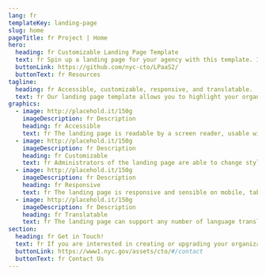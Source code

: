```yaml
---
lang: fr
templateKey: landing-page
slug: home
pageTitle: fr Project | Home
hero:
  heading: fr Customizable Landing Page Template 
  text: fr Spin up a landing page for your agency with this template. It includes all of the resources that you need to have a secure, appealing, and sustainable landing page.
  buttonLink: https://github.com/nyc-cto/LPaaS2/
  buttonText: fr Resources
tagline:
  heading: fr Accessible, customizable, responsive, and translatable.
  text: fr Our landing page template allows you to highlight your organization or agency by making it convenient to spin up a landing page of your own. Agencies can edit the template to include useful content and customize it to highlight your work. The landing page template has key accessibility features, including readability by a screen reader, and the content can be translated into different languages. The page is also responsive on mobile, tablet, and desktop platforms.
graphics:
  - image: http://placehold.it/150g
    imageDescription: fr Description
    heading: fr Accessible
    text: fr The landing page is readable by a screen reader, usable with a keyboard, and has been tested for several additional accessibility features.
  - image: http://placehold.it/150g
    imageDescription: fr Description
    heading: fr Customizable
    text: fr Administrators of the landing page are able to change styling and theming features on the page, as well as edit any necessary content. 
  - image: http://placehold.it/150g
    imageDescription: fr Description
    heading: fr Responsive
    text: fr The landing page is responsive and sensible on mobile, tablet, and desktop platforms. 
  - image: http://placehold.it/150g
    imageDescription: fr Description
    heading: fr Translatable
    text: fr The landing page can support any number of language translations, including right-to-left languages. 
section:
  heading: fr Get in Touch!
  text: fr If you are interested in creating or upgrading your organization’s landing page, this landing page template is a great start. For information on how to get started, feel free to contact us.
  buttonLink: https://www1.nyc.gov/assets/cto/#/contact
  buttonText: fr Contact Us
---
```

